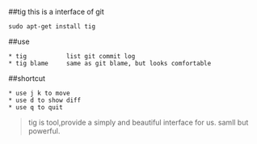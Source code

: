 ##tig 
	this is a interface of git    
	
	sudo apt-get install tig  

##use

	* tig			list git commit log
	* tig blame		same as git blame, but looks comfortable

##shortcut 
	
	* use j k to move
	* use d to show diff 
	* use q to quit

> tig is tool,provide a simply and beautiful interface for us. samll but powerful. 
